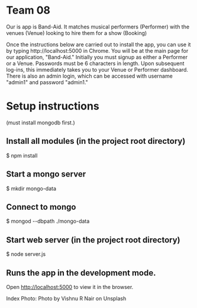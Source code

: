 # Team 08

Our is app is Band-Aid. It matches musical performers (Performer) with the venues (Venue) looking to hire them for a show (Booking)

Once the instructions below are carried out to install the app, you can use it by typing http://localhost:5000 in Chrome. You will be at the main page for our application, "Band-Aid." Initially you must signup as either a Performer or a Venue. Passwords must be 6 characters in length.  Upon subsequent log-ins, this immediately takes you to your Venue or Performer dashboard. There is also an admin login, which can be accessed with username "admin1" and password "admin1."


# Setup instructions

(must install mongodb first.)

## Install all modules (in the project root directory)

$ npm install

## Start a mongo server

$ mkdir mongo-data

## Connect to mongo
$ mongod --dbpath ./mongo-data

## Start web server (in the project root directory)

$ node server.js


## Runs the app in the development mode.
Open [http://localhost:5000](http://localhost:5000) to view it in the browser.


Index Photo:
Photo by Vishnu R Nair on Unsplash
